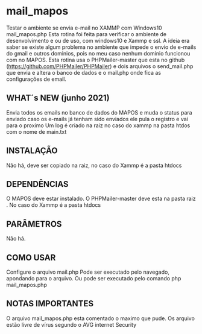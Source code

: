 # mail_mapos
Testar o ambiente se envia e-mail no XAMMP com Windows10
 mail_mapos.php
Esta rotina foi feita para verificar o ambiente de desenvolvimento
e ou de uso, com windows10 e Xammp e ssl.
A ideia era saber se existe algum problema no ambiente que  impede 
o envio de e-mails do gmail e outros dominios, pois  no  meu  caso 
nenhum dominio funcionou com no MAPOS.
Esta rotina usa  o PHPMailer-master que  esta  no  github 
(https://github.com/PHPMailer/PHPMailer) e  dois
arquivos o send_mail.php que envia e altera o banco de dados  e  o
mail.php onde fica as configurações de email.


## WHAT´s NEW (junho 2021)
Envia  todos  os emails  no banco de dados do MAPOS e muda o status
para  enviado  caso os  e-mails  já tenham sido enviados ele pula o 
registro e vai para o proximo
Um log  é criado na raiz no caso do xammp na pasta htdos com o nome
de main.txt 

## INSTALAÇÃO
Não há, deve ser copiado na raiz, no caso do Xammp é a pasta htdocs

## DEPENDÊNCIAS
O MAPOS deve estar instalado.
O PHPMailer-master deve esta na pasta raiz .
No caso do Xammp é a pasta htdocs

## PARÂMETROS
Não há.

## COMO USAR
Configure o arquivo mail.php
Pode ser executado pelo navegado, apondando para o arquivo.
Ou pode ser executado pelo comando php mail_mapos.php

## NOTAS IMPORTANTES

O arquivo mail_mapos.php esta comentado o maximo que pude.
Os arquivo estão livre de vírus segundo o AVG internet Security
